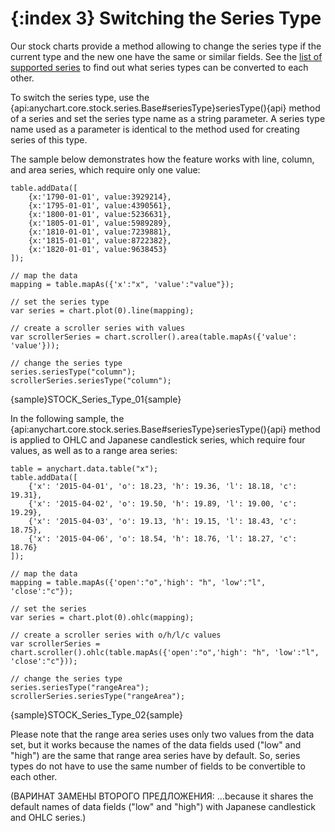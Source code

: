 {:index 3}
Switching the Series Type
=========================

Our stock charts provide a method allowing to change the series type if the current type and the new one have the same or similar fields. See the [list of supported series](Supported_Series#list_of_supported_series) to find out what series types can be converted to each other.

To switch the series type, use the {api:anychart.core.stock.series.Base#seriesType}seriesType(){api} method of a series and set the series type name as a string parameter. A series type name used as a parameter is identical to the method used for creating series of this type.

The sample below demonstrates how the feature works with line, column, and area series, which require only one value:

```
table.addData([
    {x:'1790-01-01', value:3929214},
    {x:'1795-01-01', value:4390561},
    {x:'1800-01-01', value:5236631},
    {x:'1805-01-01', value:5989289},
    {x:'1810-01-01', value:7239881},
    {x:'1815-01-01', value:8722382},
    {x:'1820-01-01', value:9638453}
]);

// map the data
mapping = table.mapAs({'x':"x", 'value':"value"});  

// set the series type
var series = chart.plot(0).line(mapping);

// create a scroller series with values
var scrollerSeries = chart.scroller().area(table.mapAs({'value': 'value'}));

// change the series type
series.seriesType("column");
scrollerSeries.seriesType("column");
```

{sample}STOCK\_Series\_Type\_01{sample}

In the following sample, the {api:anychart.core.stock.series.Base#seriesType}seriesType(){api} method is applied to OHLC and Japanese candlestick series, which require four values, as well as to a range area series:

```
table = anychart.data.table("x");
table.addData([
    {'x': '2015-04-01', 'o': 18.23, 'h': 19.36, 'l': 18.18, 'c': 19.31},
    {'x': '2015-04-02', 'o': 19.50, 'h': 19.89, 'l': 19.00, 'c': 19.29},
    {'x': '2015-04-03', 'o': 19.13, 'h': 19.15, 'l': 18.43, 'c': 18.75},
    {'x': '2015-04-06', 'o': 18.54, 'h': 18.76, 'l': 18.27, 'c': 18.76}
]);

// map the data
mapping = table.mapAs({'open':"o",'high': "h", 'low':"l", 'close':"c"});

// set the series
var series = chart.plot(0).ohlc(mapping);

// create a scroller series with o/h/l/c values
var scrollerSeries = chart.scroller().ohlc(table.mapAs({'open':"o",'high': "h", 'low':"l", 'close':"c"}));

// change the series type
series.seriesType("rangeArea");
scrollerSeries.seriesType("rangeArea");
```

{sample}STOCK\_Series\_Type\_02{sample}

Please note that the range area series uses only two values from the data set, but it works because the names of the data fields used ("low" and "high") are the same that range area series have by default. So, series types do not have to use the same number of fields to be convertible to each other.

(ВАРИНАТ ЗАМЕНЫ ВТОРОГО ПРЕДЛОЖЕНИЯ: ...because it shares the default names of data fields ("low" and "high") with Japanese candlestick and OHLC series.)